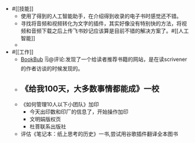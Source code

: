 - #[[技能]]
    - 使用了得到的人工智能助手，在介绍得到收录的电子书时感觉还不错。
    - 寻找将音频和视频转化为文字的插件，其实好像没有特别快的方法，将视频和音频下载之后上传飞书妙记应该算是目前不错的解决方案了。#[[人工智能]]
    - 
- #[[工作]]
    - [BookBub](https://www.bookbub.com/launch) 🗒@评论:发现了一个给读者推荐书籍的网站，是在读scrivener的作者访谈的时候发现的。
    - 《给我100天，大多数事情都能成》一校
        - 
    - 《如何管理10人以下小团队》加印
        - 今天出印数和印厂的信息了，开始操作加印
        - 文明娟版权页
        - 杜菩联系出版社
    - 评估《笔记本：纸上思考的历史》一书,尝试用谷歌插件翻译全本图书
